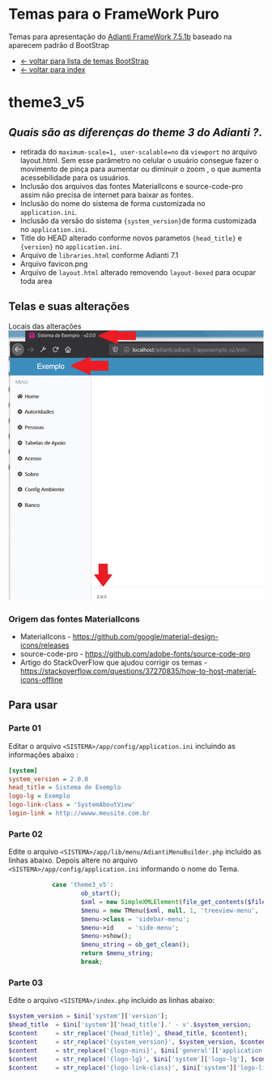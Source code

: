 # Temas para o FrameWork Puro
Temas para apresentação do [Adianti FrameWork 7.5.1b](https://www.adianti.com.br/) baseado na aparecem padrão d BootStrap

* [<- voltar para lista de temas BootStrap](../framework_puro.md)
* [<- voltar para index](../../README.md)


# theme3_v5

## *Quais são as diferenças do theme 3 do Adianti ?*.
* retirada do `maximum-scale=1, user-scalable=no` da `viewport` no arquivo layout.html. Sem esse parâmetro no celular o usuário consegue fazer o movimento de pinça para aumentar ou diminuir o zoom , o que aumenta acessebilidade para os usuários.
* Inclusão dos arquivos das fontes MaterialIcons e source-code-pro assim não precisa de internet para baixar as fontes.
* Inclusão do nome do sistema de forma customizada no `application.ini`.
* Inclusão da versão do sistema `{system_version}`de forma customizada no `application.ini`.
* Title do HEAD alterado conforme novos parametos `{head_title}` e `{version}` no `application.ini`.
* Arquivo de `libraries.html` conforme Adianti 7.1
* Arquivo favicon.png
* Arquivo de `layout.html` alterado removendo `layout-boxed` para ocupar toda area

## Telas e suas alterações
Locais das alterações
![Theme3_v3](img/theme3_v3.png)

### Origem das fontes MaterialIcons
* MaterialIcons - https://github.com/google/material-design-icons/releases
* source-code-pro - https://github.com/adobe-fonts/source-code-pro
* Artigo do StackOverFlow que ajudou corrigir os temas - https://stackoverflow.com/questions/37270835/how-to-host-material-icons-offline



## Para usar 

### Parte 01 
Editar o arquivo `<SISTEMA>/app/config/application.ini` incluindo as informações abaixo : 
```ini
[system]
system_version = 2.0.0
head_title = Sistema de Exemplo
logo-lg = Exemplo
logo-link-class = 'SystemAboutView'
login-link = http://wwww.meusite.com.br
```

### Parte 02

Edite o arquivo `<SISTEMA>/app/lib/menu/AdiantiMenuBuilder.php` incluido as linhas abaixo. Depois altere no arquivo `<SISTEMA>/app/config/application.ini` informando o nome do Tema.

```php
            case 'theme3_v5':
                    ob_start();
                    $xml = new SimpleXMLElement(file_get_contents($file));
                    $menu = new TMenu($xml, null, 1, 'treeview-menu', 'treeview', '');
                    $menu->class = 'sidebar-menu';
                    $menu->id    = 'side-menu';
                    $menu->show();
                    $menu_string = ob_get_clean();
                    return $menu_string;
                    break;  
```

### Parte 03
Edite o arquivo `<SISTEMA>/index.php` incluido as linhas abaixo:

```php
$system_version = $ini['system']['version'];
$head_title  = $ini['system']['head_title'].' - v'.$system_version;
$content     = str_replace('{head_title}', $head_title, $content);
$content     = str_replace('{system_version}', $system_version, $content);
$content     = str_replace('{logo-mini}', $ini['general']['application'], $content);
$content     = str_replace('{logo-lg}', $ini['system']['logo-lg'], $content);
$content     = str_replace('{logo-link-class}', $ini['system']['logo-link-class'], $content);
```